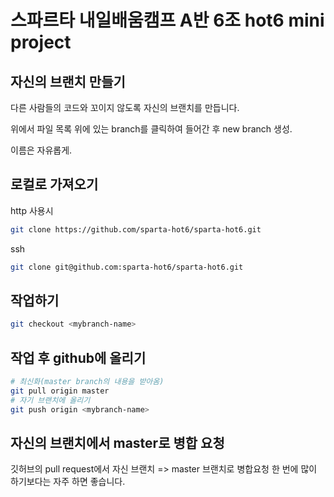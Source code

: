 # 스파르타 내일배움캠프 A반 6조 hot6 mini project
## 자신의 브랜치 만들기
다른 사람들의 코드와 꼬이지 않도록 자신의 브랜치를 만듭니다.

위에서 파일 목록 위에 있는 branch를 클릭하여 들어간 후 new branch 생성.

이름은 자유롭게.

## 로컬로 가져오기
http 사용시
``` bash
git clone https://github.com/sparta-hot6/sparta-hot6.git
```
ssh
``` bash
git clone git@github.com:sparta-hot6/sparta-hot6.git
```

## 작업하기
``` bash
git checkout <mybranch-name>
```

## 작업 후 github에 올리기

``` bash
# 최신화(master branch의 내용을 받아옴)
git pull origin master
# 자기 브랜치에 올리기
git push origin <mybranch-name>
```

## 자신의 브랜치에서 master로 병합 요청
깃허브의 pull request에서 자신 브랜치 => master 브랜치로 병합요청
한 번에 많이 하기보다는 자주 하면 좋습니다.